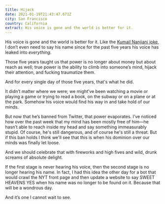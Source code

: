 ```yaml
---
title: Hijack
date: 2021-01-19T21:43:47.671Z
city: San Francisco
country: California
extract: His voice is gone and the world is better for it.
---
```

His voice is gone and the world is better for it. Like the [Kumail Nanjiani joke](https://twitter.com/kumailn/status/1253486486663475200?lang=en), I don’t even need to say his name since for the past five years his voice has leaked into _everything_. 

Those five years taught us that power is no longer about money but about reach as well; true power is the ability to climb into someone’s mind, hijack their attention, and fucking traumatize them. 

And for every single day of those five years, that's what he did. 

It didn’t matter where we were; we might’ve been watching a movie or playing a game or trying to read a book, on the subway or on a plane or at the park. Somehow his voice would find his way in and take hold of our minds. 

But now that he’s banned from Twitter, that power evaporates. I’ve noticed how over the past week that my mind has been mostly free of him—he hasn’t able to reach inside my head and say something immeasurably stupid. Of course, he's still dangerous, and of course he's still a threat. But if this ban holds I think we'll see that this is when his dominion over our minds was finally let loose. 

And we should celebrate that with fireworks and high fives and wild, drunk screams of absolute delight.

If the first stage is never hearing his voice, then the second stage is no longer hearing his name. In fact, I had this idea the other day for a bot that would crawl the NYT front page and then update a website to say SWEET HEAVENS YES when his name was no longer to be found on it. Because that will be a wondrous day. 

And it’s one I cannot wait to see. 